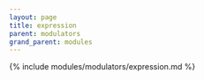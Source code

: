 ```yaml
---
layout: page
title: expression
parent: modulators
grand_parent: modules
---
```


{% include modules/modulators/expression.md %}
